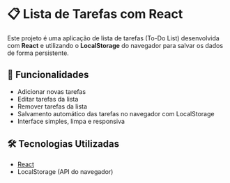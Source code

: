 # 📋 Lista de Tarefas com React

Este projeto é uma aplicação de lista de tarefas (To-Do List) desenvolvida com **React** e utilizando o **LocalStorage** do navegador para salvar os dados de forma persistente.

## 🚀 Funcionalidades

- Adicionar novas tarefas
- Editar tarefas da lista
- Remover tarefas da lista
- Salvamento automático das tarefas no navegador com LocalStorage
- Interface simples, limpa e responsiva

## 🛠️ Tecnologias Utilizadas

- [React](https://reactjs.org/)
- LocalStorage (API do navegador)

